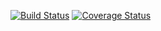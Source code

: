 [![Build Status](https://travis-ci.org/diegosanchez/letsdosomething.png?branch=dev)](https://travis-ci.org/diegosanchez/letsdosomething)
[![Coverage Status](https://coveralls.io/repos/diegosanchez/letsdosomething/badge.png?branch=dev)](https://coveralls.io/r/diegosanchez/letsdosomething)
